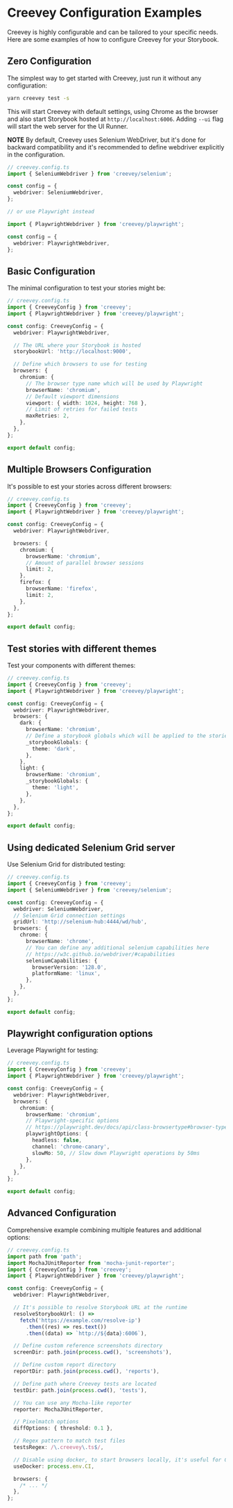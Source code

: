 # Creevey Configuration Examples

Creevey is highly configurable and can be tailored to your specific needs. Here are some examples of how to configure Creevey for your Storybook.

## Zero Configuration

The simplest way to get started with Creevey, just run it without any configuration:

```bash
yarn creevey test -s
```

This will start Creevey with default settings, using Chrome as the browser and also start Storybook hosted at `http://localhost:6006`. Adding `--ui` flag will start the web server for the UI Runner.

**NOTE** By default, Creevey uses Selenium WebDriver, but it's done for backward compatibility and it's recommended to define webdriver explicitly in the configuration.

```ts
// creevey.config.ts
import { SeleniumWebdriver } from 'creevey/selenium';

const config = {
  webdriver: SeleniumWebdriver,
};

// or use Playwright instead

import { PlaywrightWebdriver } from 'creevey/playwright';

const config = {
  webdriver: PlaywrightWebdriver,
};
```

## Basic Configuration

The minimal configuration to test your stories might be:

```ts
// creevey.config.ts
import { CreeveyConfig } from 'creevey';
import { PlaywrightWebdriver } from 'creevey/playwright';

const config: CreeveyConfig = {
  webdriver: PlaywrightWebdriver,

  // The URL where your Storybook is hosted
  storybookUrl: 'http://localhost:9000',

  // Define which browsers to use for testing
  browsers: {
    chromium: {
      // The browser type name which will be used by Playwright
      browserName: 'chromium',
      // Default viewport dimensions
      viewport: { width: 1024, height: 768 },
      // Limit of retries for failed tests
      maxRetries: 2,
    },
  },
};

export default config;
```

## Multiple Browsers Configuration

It's possible to est your stories across different browsers:

```ts
// creevey.config.ts
import { CreeveyConfig } from 'creevey';
import { PlaywrightWebdriver } from 'creevey/playwright';

const config: CreeveyConfig = {
  webdriver: PlaywrightWebdriver,

  browsers: {
    chromium: {
      browserName: 'chromium',
      // Amount of parallel browser sessions
      limit: 2,
    },
    firefox: {
      browserName: 'firefox',
      limit: 2,
    },
  },
};

export default config;
```

## Test stories with different themes

Test your components with different themes:

```ts
// creevey.config.ts
import { CreeveyConfig } from 'creevey';
import { PlaywrightWebdriver } from 'creevey/playwright';

const config: CreeveyConfig = {
  webdriver: PlaywrightWebdriver,
  browsers: {
    dark: {
      browserName: 'chromium',
      // Define a storybook globals which will be applied to the stories
      _storybookGlobals: {
        theme: 'dark',
      },
    },
    light: {
      browserName: 'chromium',
      _storybookGlobals: {
        theme: 'light',
      },
    },
  },
};

export default config;
```

## Using dedicated Selenium Grid server

Use Selenium Grid for distributed testing:

```ts
// creevey.config.ts
import { CreeveyConfig } from 'creevey';
import { SeleniumWebdriver } from 'creevey/selenium';

const config: CreeveyConfig = {
  webdriver: SeleniumWebdriver,
  // Selenium Grid connection settings
  gridUrl: 'http://selenium-hub:4444/wd/hub',
  browsers: {
    chrome: {
      browserName: 'chrome',
      // You can define any additional selenium capabilities here
      // https://w3c.github.io/webdriver/#capabilities
      seleniumCapabilities: {
        browserVersion: '128.0',
        platformName: 'linux',
      },
    },
  },
};

export default config;
```

## Playwright configuration options

Leverage Playwright for testing:

```ts
// creevey.config.ts
import { CreeveyConfig } from 'creevey';
import { PlaywrightWebdriver } from 'creevey/playwright';

const config: CreeveyConfig = {
  webdriver: PlaywrightWebdriver,
  browsers: {
    chromium: {
      browserName: 'chromium',
      // Playwright-specific options
      // https://playwright.dev/docs/api/class-browsertype#browser-type-launch-server
      playwrightOptions: {
        headless: false,
        channel: 'chrome-canary',
        slowMo: 50, // Slow down Playwright operations by 50ms
      },
    },
  },
};

export default config;
```

## Advanced Configuration

Comprehensive example combining multiple features and additional options:

```ts
// creevey.config.ts
import path from 'path';
import MochaJUnitReporter from 'mocha-junit-reporter';
import { CreeveyConfig } from 'creevey';
import { PlaywrightWebdriver } from 'creevey/playwright';

const config: CreeveyConfig = {
  webdriver: PlaywrightWebdriver,

  // It's possible to resolve Storybook URL at the runtime
  resolveStorybookUrl: () =>
    fetch('https://example.com/resolve-ip')
      .then((res) => res.text())
      .then((data) => `http://${data}:6006`),

  // Define custom reference screenshots directory
  screenDir: path.join(process.cwd(), 'screenshots'),

  // Define custom report directory
  reportDir: path.join(process.cwd(), 'reports'),

  // Define path where Creevey tests are located
  testDir: path.join(process.cwd(), 'tests'),

  // You can use any Mocha-like reporter
  reporter: MochaJUnitReporter,

  // Pixelmatch options
  diffOptions: { threshold: 0.1 },

  // Regex pattern to match test files
  testsRegex: /\.creevey\.ts$/,

  // Disable using docker, to start browsers locally, it's useful for CI
  useDocker: process.env.CI,

  browsers: {
    /* ... */
  },
};
```
